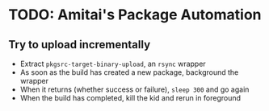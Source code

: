 # TODO: Amitai's Package Automation

## Try to upload incrementally

- Extract `pkgsrc-target-binary-upload`, an `rsync` wrapper
- As soon as the build has created a new package, background the wrapper
- When it returns (whether success or failure), `sleep 300` and go again
- When the build has completed, kill the kid and rerun in foreground
